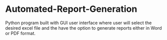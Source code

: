 # Automated-Report-Generation
Python program built with GUI user interface where user will select the desired excel file and the have the option to generate reports either in Word or PDF format.
